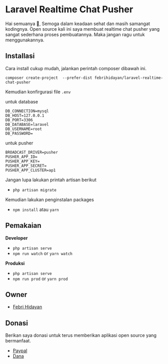 # Laravel Realtime Chat Pusher
Hai semuanya 👏, Semoga dalam keadaan sehat dan masih samangat kodingnya.
Open source kali ini saya membuat realtime chat pusher yang sangat sederhana proses pembuatannya. Maka jangan ragu untuk menggunakannya.

## Installasi
Cara install cukup mudah, jalankan perintah composer dibawah ini.
```
composer create-project  --prefer-dist febrihidayan/laravel-realtime-chat-pusher
```

Kemudian konfirgurasi file `.env`

untuk database
```
DB_CONNECTION=mysql
DB_HOST=127.0.0.1
DB_PORT=3306
DB_DATABASE=laravel
DB_USERNAME=root
DB_PASSWORD=
```

untuk pusher

```
BROADCAST_DRIVER=pusher
PUSHER_APP_ID=
PUSHER_APP_KEY=
PUSHER_APP_SECRET=
PUSHER_APP_CLUSTER=ap1
```

Jangan lupa lakukan printah artisan berikut

- `php artisan migrate`

Kemudian lakukan penginstalan packages

- `npm install` atau `yarn`

## Pemakaian

**Developer**
- `php artisan serve`
- `npm run watch` or `yarn watch`

**Produksi**
- `php artisan serve`
- `npm run prod` or `yarn prod`

## Owner
- [Febri Hidayan](https://github.com/febrihidayan)

## Donasi
Berikan saya donasi untuk terus memberikan aplikasi open source yang bermanfaat.
- [Paypal](https://paypal.me/febrihidayan)
- [Dana](https://link.dana.id/qr/2d6by546)